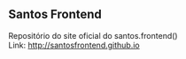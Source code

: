## Santos Frontend

Repositório do site oficial do santos.frontend()  
Link: http://santosfrontend.github.io


